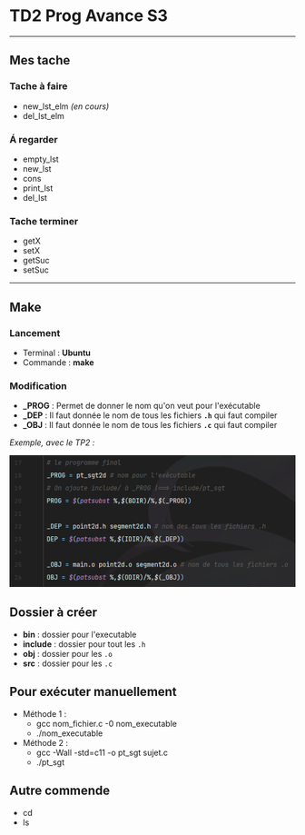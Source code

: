# TD2 Prog Avance S3
_________________________

## Mes tache

### Tache à faire

- new_lst_elm *(en cours)*
- del_lst_elm

### Á regarder 

- empty_lst
- new_lst
- cons
- print_lst
- del_lst

### Tache terminer

- getX
- setX
- getSuc
- setSuc

_________________________

## Make

### Lancement

- Terminal : **Ubuntu**
- Commande : **make**

### Modification 

- **_PROG** : Permet de donner le nom qu'on veut pour l'exécutable 
- **_DEP** : Il faut donnée le nom de tous les fichiers **`.h`** qui faut compiler
- **_OBJ** : Il faut donnée le nom de tous les fichiers **`.c`** qui faut compiler

_Exemple, avec le TP2 :_

![img.png](img.png)

## Dossier à créer

- **bin** : dossier pour l'executable
- **include** : dossier pour tout les `.h`
- **obj** : dossier pour les `.o`
- **src** : dossier pour les `.c`

## Pour exécuter manuellement

- Méthode 1 :
    - gcc nom_fichier.c -0 nom_executable
    - ./nom_executable
- Méthode 2 :
    - gcc -Wall -std=c11 -o pt_sgt sujet.c
    - ./pt_sgt

## Autre commende

- cd
- ls
